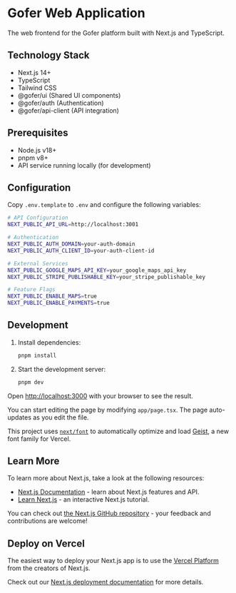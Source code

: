 # Gofer Web Application

The web frontend for the Gofer platform built with Next.js and TypeScript.

## Technology Stack

- Next.js 14+
- TypeScript
- Tailwind CSS
- @gofer/ui (Shared UI components)
- @gofer/auth (Authentication)
- @gofer/api-client (API integration)

## Prerequisites

- Node.js v18+
- pnpm v8+
- API service running locally (for development)

## Configuration

Copy `.env.template` to `.env` and configure the following variables:

```bash
# API Configuration
NEXT_PUBLIC_API_URL=http://localhost:3001

# Authentication
NEXT_PUBLIC_AUTH_DOMAIN=your-auth-domain
NEXT_PUBLIC_AUTH_CLIENT_ID=your-auth-client-id

# External Services
NEXT_PUBLIC_GOOGLE_MAPS_API_KEY=your_google_maps_api_key
NEXT_PUBLIC_STRIPE_PUBLISHABLE_KEY=your_stripe_publishable_key

# Feature Flags
NEXT_PUBLIC_ENABLE_MAPS=true
NEXT_PUBLIC_ENABLE_PAYMENTS=true
```

## Development

1. Install dependencies:
   ```bash
   pnpm install
   ```

2. Start the development server:
   ```bash
   pnpm dev
   ```

Open [http://localhost:3000](http://localhost:3000) with your browser to see the result.

You can start editing the page by modifying `app/page.tsx`. The page auto-updates as you edit the file.

This project uses [`next/font`](https://nextjs.org/docs/app/building-your-application/optimizing/fonts) to automatically optimize and load [Geist](https://vercel.com/font), a new font family for Vercel.

## Learn More

To learn more about Next.js, take a look at the following resources:

- [Next.js Documentation](https://nextjs.org/docs) - learn about Next.js features and API.
- [Learn Next.js](https://nextjs.org/learn) - an interactive Next.js tutorial.

You can check out [the Next.js GitHub repository](https://github.com/vercel/next.js) - your feedback and contributions are welcome!

## Deploy on Vercel

The easiest way to deploy your Next.js app is to use the [Vercel Platform](https://vercel.com/new?utm_medium=default-template&filter=next.js&utm_source=create-next-app&utm_campaign=create-next-app-readme) from the creators of Next.js.

Check out our [Next.js deployment documentation](https://nextjs.org/docs/app/building-your-application/deploying) for more details.
